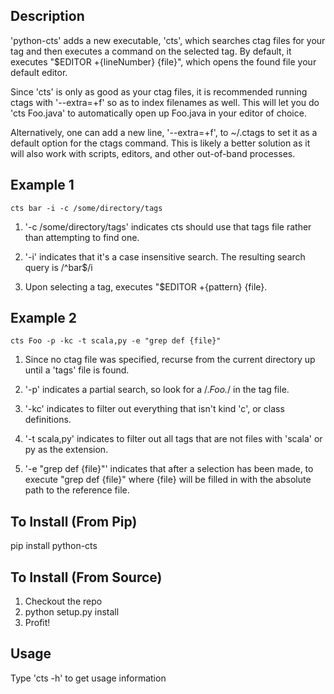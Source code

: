 Description
-------
'python-cts' adds a new executable, 'cts', which searches ctag files for your tag and then executes a command on the selected tag.  By default, it executes "$EDITOR +{lineNumber} {file}", which opens the found file your default editor.

Since 'cts' is only as good as your ctag files, it is recommended running ctags with '--extra=+f' so as to index filenames as well.  This will let you do 'cts Foo.java' to automatically open up Foo.java in your editor of choice.

Alternatively, one can add a new line, '--extra=+f', to ~/.ctags to set it as a default option for the ctags command.  This is likely a better solution as it will also work with scripts, editors, and other out-of-band processes.

Example 1
-------
    cts bar -i -c /some/directory/tags

1. '-c /some/directory/tags' indicates cts should use that tags file rather than attempting to find one.

2. '-i' indicates that it's a case insensitive search.  The resulting search query is /^bar$/i

3. Upon selecting a tag, executes "$EDITOR +{pattern} {file}.

Example 2
---------
    cts Foo -p -kc -t scala,py -e "grep def {file}"

1. Since no ctag file was specified, recurse from the current directory up until a 'tags' file is found.

2. '-p' indicates a partial search, so look for a /.*Foo.*/ in the tag file.

3. '-kc' 
indicates to filter out everything that isn't kind 'c', or class definitions.

4. '-t scala,py' indicates to filter out all tags that are not files with 'scala' or py as the extension.

5. '-e "grep def {file}"' indicates that after a selection has been made, to execute "grep def {file}" where {file} will be filled in with the absolute path to the reference file.

To Install (From Pip)
----------

pip install python-cts

To Install (From Source)
----------

1. Checkout the repo
2. python setup.py install
3. Profit!

Usage
-----

Type 'cts -h' to get usage information

